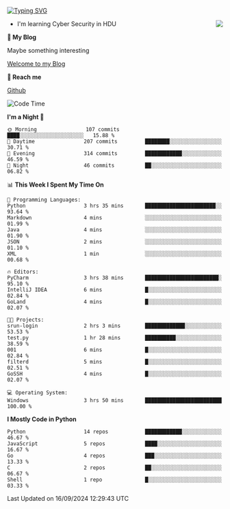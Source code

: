 [![Typing SVG](https://readme-typing-svg.herokuapp.com?font=Fira+Code&pause=1000&random=false&width=450&height=60&lines=Hello+%F0%9F%91%8B%F0%9F%8F%BB;I'm+JBNRZ)](https://git.io/typing-svg)

<a href="#">
  <img align="right" src="https://github-readme-stats.vercel.app/api?username=JBNRZ&show_icons=true&bg_color=15,f2f7fd,E0EAFC" />
</a>

- I'm learning Cyber Security in HDU

 **🌱 My Blog**

Maybe something interesting

[Welcome to my Blog](https://jbnrz.com.cn/)

 **💬 Reach me** 

[Github](https://github.com/JBNRZ)


<!--START_SECTION:waka-->
![Code Time](http://img.shields.io/badge/Code%20Time-661%20hrs%2042%20mins-blue)

**I'm a Night 🦉** 

```text
🌞 Morning                107 commits         ████░░░░░░░░░░░░░░░░░░░░░   15.88 % 
🌆 Daytime                207 commits         ████████░░░░░░░░░░░░░░░░░   30.71 % 
🌃 Evening                314 commits         ████████████░░░░░░░░░░░░░   46.59 % 
🌙 Night                  46 commits          ██░░░░░░░░░░░░░░░░░░░░░░░   06.82 % 
```


📊 **This Week I Spent My Time On** 

```text
💬 Programming Languages: 
Python                   3 hrs 35 mins       ███████████████████████░░   93.64 % 
Markdown                 4 mins              ░░░░░░░░░░░░░░░░░░░░░░░░░   01.99 % 
Java                     4 mins              ░░░░░░░░░░░░░░░░░░░░░░░░░   01.90 % 
JSON                     2 mins              ░░░░░░░░░░░░░░░░░░░░░░░░░   01.10 % 
XML                      1 min               ░░░░░░░░░░░░░░░░░░░░░░░░░   00.68 % 

🔥 Editors: 
PyCharm                  3 hrs 38 mins       ████████████████████████░   95.10 % 
IntelliJ IDEA            6 mins              █░░░░░░░░░░░░░░░░░░░░░░░░   02.84 % 
GoLand                   4 mins              █░░░░░░░░░░░░░░░░░░░░░░░░   02.07 % 

🐱‍💻 Projects: 
srun-login               2 hrs 3 mins        █████████████░░░░░░░░░░░░   53.53 % 
test.py                  1 hr 28 mins        ██████████░░░░░░░░░░░░░░░   38.59 % 
001                      6 mins              █░░░░░░░░░░░░░░░░░░░░░░░░   02.84 % 
filterd                  5 mins              █░░░░░░░░░░░░░░░░░░░░░░░░   02.51 % 
GoSSH                    4 mins              █░░░░░░░░░░░░░░░░░░░░░░░░   02.07 % 

💻 Operating System: 
Windows                  3 hrs 50 mins       █████████████████████████   100.00 % 
```

**I Mostly Code in Python** 

```text
Python                   14 repos            ████████████░░░░░░░░░░░░░   46.67 % 
JavaScript               5 repos             ████░░░░░░░░░░░░░░░░░░░░░   16.67 % 
Go                       4 repos             ███░░░░░░░░░░░░░░░░░░░░░░   13.33 % 
C                        2 repos             ██░░░░░░░░░░░░░░░░░░░░░░░   06.67 % 
Shell                    1 repo              █░░░░░░░░░░░░░░░░░░░░░░░░   03.33 % 
```




 Last Updated on 16/09/2024 12:29:43 UTC
<!--END_SECTION:waka-->
